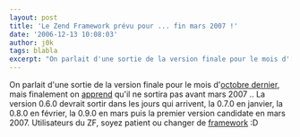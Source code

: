 ```yaml
---
layout: post
title: 'Le Zend Framework prévu pour ... fin mars 2007 !'
date: '2006-12-13 10:08:03'
author: j0k
tags: blabla
excerpt: "On parlait d'une sortie de la version finale pour le mois d'[octobre dernier](http://www.j0k3r.net/news-un-version-stable-du-framework-zend-en-vue-1410.html), mais finalement on [apprend](http://angers.afup.org/?p=6) qu'il ne sortira pas avant mars 2007 ..     \nLa version 0.6.0 devrait sortir dans les jours qui arrivent, la 0.7.0 en janvier, la      …"
---
```


On parlait d'une sortie de la version finale pour le mois d'[octobre dernier](http://www.j0k3r.net/news-un-version-stable-du-framework-zend-en-vue-1410.html), mais finalement on [apprend](http://angers.afup.org/?p=6) qu'il ne sortira pas avant mars 2007 ..
La version 0.6.0 devrait sortir dans les jours qui arrivent, la 0.7.0 en janvier, la 0.8.0 en février, la 0.9.0 en mars puis la premier version candidate en mars 2007.   Utilisateurs du ZF, soyez patient ou changer de [framework](http://www.symfony-project.com/) :D

